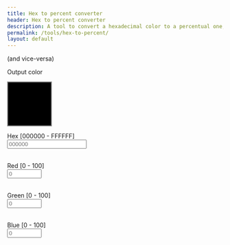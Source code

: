 ```yaml
---
title: Hex to percent converter
header: Hex to percent converter
description: A tool to convert a hexadecimal color to a percentual one, and vice-versa.
permalink: /tools/hex-to-percent/
layout: default
---
```

(and vice-versa)

<script src="/misc/tools/hex-to-percent.js" type="text/javascript"></script>

<label for="color">Output color</label>
<div id="color" style="height:100px; width:100px; background-color:black; border:2px solid gray;"></div>

<label for="hex">Hex [000000 - FFFFFF]</label><br>
<input id="hex" type="text" maxlength="6" placeholder="000000" pattern="/^#?([a-f0-9]{6}|[a-f0-9]{3})$/" autocomplete="off" oninput="hexToPercent()" onchange="hexToPercent()"><br><br>

<label for="red">Red [0 - 100]</label><br>
<input id="red" type="number" min="0" max="100" maxlength="4" placeholder="0" step=".1" autocomplete="off" oninput="percentToHex()" onchange="percentToHex()"><br><br>

<label for="green">Green [0 - 100]</label><br>
<input id="green" type="number" min="0" max="100" maxlength="4" placeholder="0" step=".1" autocomplete="off" oninput="percentToHex()" onchange="percentToHex()"><br><br>

<label for="blue">Blue [0 - 100]</label><br>
<input id="blue" type="number" min="0" max="100" maxlength="4" placeholder="0" step=".1" autocomplete="off" oninput="percentToHex()" onchange="percentToHex()"><br><br>

